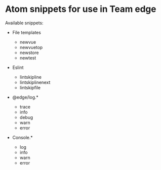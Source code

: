 # Atom snippets for use in Team edge

Available snippets:


- File templates
  - newvue
  - newvuetop
  - newstore
  - newtest


- Eslint
  - lintskipline
  - lintskiplinenext
  - lintskipfile


- @edge/log.*
  - trace
  - info
  - debug
  - warn
  - error


- Console.*
  - log
  - info
  - warn
  - error
